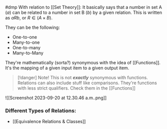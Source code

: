 #dmp 
With relation to [[Set Theory]]: It basically says that a number in set A ($a$) can be related to a number in set B ($b$) by a given relation. This is written as $aRb$, or $R\in(A\times B)$.

They can be the following:
- One-to-one
- Many-to-one
- One-to-many
- Many-to-Many

They're mathematically (sorta?) synonymous with the idea of [[Functions]]. It's the mapping of a given input item to a given output item. 

> [!danger] Note!
> This is not ***exactly*** synonymous with functions. Relations can also include stuff like comparisons. They're functions with less strict qualifiers. Check them in the [[Functions]]





![[Screenshot 2023-09-20 at 12.30.46 a.m..png]]

### Different Types of Relations:
- [[Equivalence Relations & Classes]]

